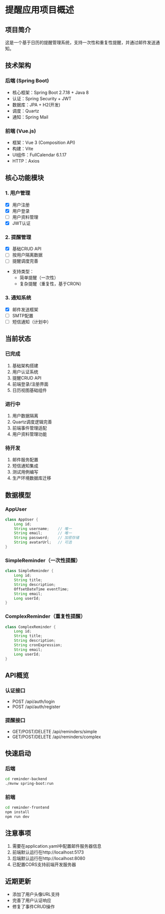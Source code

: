 # 提醒应用项目概述

## 项目简介
这是一个基于日历的提醒管理系统，支持一次性和重复性提醒，并通过邮件发送通知。

## 技术架构
### 后端 (Spring Boot)
- 核心框架：Spring Boot 2.7.18 + Java 8
- 认证：Spring Security + JWT
- 数据库：JPA + H2(开发)
- 调度：Quartz
- 通知：Spring Mail

### 前端 (Vue.js)
- 框架：Vue 3 (Composition API)
- 构建：Vite
- UI组件：FullCalendar 6.1.17
- HTTP：Axios

## 核心功能模块

### 1. 用户管理
- [x] 用户注册
- [x] 用户登录
- [ ] 用户资料管理
- [x] JWT认证

### 2. 提醒管理
- [x] 基础CRUD API
- [ ] 按用户隔离数据
- [ ] 提醒调度完善
- 支持类型：
  - 简单提醒（一次性）
  - 复杂提醒（重复性，基于CRON）

### 3. 通知系统
- [x] 邮件发送框架
- [ ] SMTP配置
- [ ] 短信通知（计划中）

## 当前状态

### 已完成
1. 基础架构搭建
2. 用户认证系统
3. 提醒CRUD API
4. 前端登录/注册界面
5. 日历视图基础组件

### 进行中
1. 用户数据隔离
2. Quartz调度逻辑完善
3. 前端事件管理适配
4. 用户资料管理功能

### 待开发
1. 邮件服务配置
2. 短信通知集成
3. 测试用例编写
4. 生产环境数据库迁移

## 数据模型

### AppUser
```java
class AppUser {
    Long id;
    String username;    // 唯一
    String email;       // 唯一
    String password;    // 加密存储
    String avatarUrl;   // 可选
}
```

### SimpleReminder（一次性提醒）
```java
class SimpleReminder {
    Long id;
    String title;
    String description;
    OffsetDateTime eventTime;
    String email;
    Long userId;
}
```

### ComplexReminder（重复性提醒）
```java
class ComplexReminder {
    Long id;
    String title;
    String description;
    String cronExpression;
    String email;
    Long userId;
}
```

## API概览

### 认证接口
- POST /api/auth/login
- POST /api/auth/register

### 提醒接口
- GET/POST/DELETE /api/reminders/simple
- GET/POST/DELETE /api/reminders/complex

## 快速启动

### 后端
```bash
cd reminder-backend
./mvnw spring-boot:run
```

### 前端
```bash
cd reminder-frontend
npm install
npm run dev
```

## 注意事项
1. 需要在application.yaml中配置邮件服务器信息
2. 前端默认运行在http://localhost:5173
3. 后端默认运行在http://localhost:8080
4. 已配置CORS支持前端开发服务器

## 近期更新
- 添加了用户头像URL支持
- 完善了用户认证响应
- 修复了事件CRUD操作 